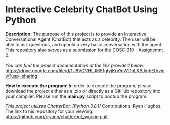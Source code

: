# Interactive Celebrity ChatBot Using Python


**Description:**
The purpose of this project is to provide an Interactive Conversational Agent (ChatBot) that acts as a celebrity. The user will be able to ask questions, and uphold a very basic conversation with the agent. This repository also serves as a submission for the COSC 310 - Assignemnt 2. 

*You can find the project documentation at the link provided below:*
https://drive.google.com/file/d/1U8VQVHLJl651gtyjKrn1gWDnLKBJmbE0/view?usp=sharing

**How to execute the program:**
In order to execute the program, please download the project either as a .zip or directly as a GitHub repository into your compiler. Please run the **main.py** script to bootup the program. 

*This project utilizes ChatterBot; [Python 3.8.1]*
Contributions: Ryan Hughes; The link to his repository for your viewing. 
https://github.com/rryanh/chatterbot_working.git

